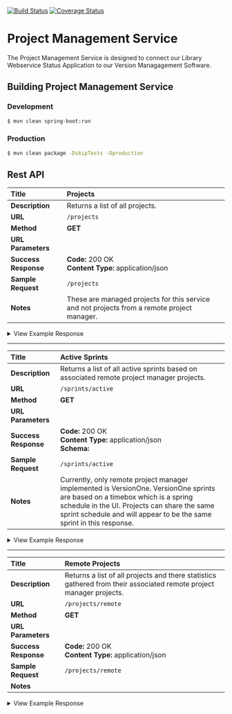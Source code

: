 [![Build Status](https://travis-ci.org/TAMULib/ProjectManagementService.svg?branch=master)](https://travis-ci.org/TAMULib/ProjectManagementService) [![Coverage Status](https://coveralls.io/repos/github/TAMULib/ProjectManagementService/badge.svg?branch=master)](https://coveralls.io/github/TAMULib/ProjectManagementService?branch=master)

# Project Management Service
The Project Management Service is designed to connect our Library Webservice Status Application to our Version Managagement Software.

## Building Project Management Service

### Development
```bash
$ mvn clean spring-boot:run
```

### Production
```bash
$ mvn clean package -DskipTests -Dproduction
```

## Rest API

| **Title**            | **Projects**                                                                                |
| :------------------- | :------------------------------------------------------------------------------------------ |
| **Description**      | Returns a list of all projects.                                                             |
| **URL**              | ```/projects```                                                                             |
| **Method**           | **GET**                                                                                     |
| **URL Parameters**   |                                                                                             |
| **Success Response** | **Code:** 200 OK<br/>**Content Type:** application/json<br/>                                |
| **Sample Request**   | ```/projects```                                                                             |
| **Notes**            | These are managed projects for this service and not projects from a remote project manager. |

<details>
<summary>View Example Response</summary>
```json
{
  "meta": {
    "status": "SUCCESS",
    "action": null,
    "message": "Your request was successful",
    "id": null
  },
  "payload": {
    "ArrayList<Project>": [
      {
        "id": 1,
        "name": "Legacy DSpace",
        "scopeId": "1934",
        "remoteProjectManager": {
          "id": 1,
          "name": "VersionOne",
          "type": "VERSION_ONE"
        }
      },
      {
        "id": 2,
        "name": "Code Management - Maps",
        "scopeId": "3781",
        "remoteProjectManager": {
          "id": 1,
          "name": "VersionOne",
          "type": "VERSION_ONE"
        }
      },
      {
        "id": 3,
        "name": "CORAL - Electronic Resource Management",
        "scopeId": "3783",
        "remoteProjectManager": {
          "id": 1,
          "name": "VersionOne",
          "type": "VERSION_ONE"
        }
      },
      {
        "id": 4,
        "name": "Piper - Automated Ingest",
        "scopeId": "3786",
        "remoteProjectManager": {
          "id": 1,
          "name": "VersionOne",
          "type": "VERSION_ONE"
        }
      }
    ]
  }
}
```
</details>
<hr />

| **Title**            | **Active Sprints**                                                                                                                                                                                                                                    |
| :------------------- | :---------------------------------------------------------------------------------------------------------------------------------------------------------------------------------------------------------------------------------------------------- |
| **Description**      | Returns a list of all active sprints based on associated remote project manager projects.                                                                                                                                                             |
| **URL**              | ```/sprints/active```                                                                                                                                                                                                                                 |
| **Method**           | **GET**                                                                                                                                                                                                                                               |
| **URL Parameters**   |                                                                                                                                                                                                                                                       |
| **Success Response** | **Code:** 200 OK<br/>**Content Type:** application/json<br/>**Schema:**                                                                                                                                                                               |
| **Sample Request**   | ```/sprints/active```                                                                                                                                                                                                                                 |
| **Notes**            | Currently, only remote project manager implemented is VersionOne. VersionOne sprints are based on a timebox which is a spring schedule in the UI. Projects can share the same sprint schedule and will appear to be the same sprint in this response. |

<details>
<summary>View Example Response</summary>
```json
{
  "meta": {
    "status": "SUCCESS",
    "action": null,
    "message": "Your request was successful",
    "id": null
  },
  "payload": {
    "ArrayList<Sprint>": [
      {
        "id": "8416",
        "name": "Sprint 14",
        "project": "CORAL - Electronic Resource Management",
        "cards": [
          {
            "id": "8234",
            "number": "B-03467",
            "type": "Feature",
            "status": "Accepted",
            "name": "Update new feedback and purchase forms to incorporate all fields from the existing feedback form",
            "description": "<p>Needs to have the new styling and needs to pass WAVE ADA check.</p>\n<p> </p>\n<p>All the key/value information will go right into the Notes field.</p>\n<p> </p>\n<p>We will be finishing out and fully styling the feedback form, the request a purchase form, and ideally the https://coral.library.tamu.edu/resourcelink.php?resource=1440 link resolver while we're at it.</p>",
            "assignees": [
              {
                "id": "20",
                "name": "Jeremy Huff",
                "avatar": "1706"
              },
              {
                "id": "3483",
                "name": "Jason Savell",
                "avatar": "no_avatar.png"
              },
              {
                "id": "7888",
                "name": "Kevin Day",
                "avatar": "no_avatar.png"
              }
            ]
          },
          {
            "id": "8417",
            "number": "B-03578",
            "type": "Feature",
            "status": "Done",
            "name": "Sort by title by default when viewing resource list with trial/purchase requests hidden",
            "assignees": [
              {
                "id": "3483",
                "name": "Jason Savell",
                "avatar": "no_avatar.png"
              }
            ]
          }
        ]
      },
      {
        "id": "8435",
        "name": "Weaver Upgrades/Auth2 Retirement",
        "project": "DI Internal",
        "cards": [
          {
            "id": "8436",
            "number": "B-03587",
            "type": "Feature",
            "status": "Done",
            "name": "Upgrade My Library UI to weaver-ui 2",
            "estimate": 3,
            "assignees": [
              {
                "id": "6616",
                "name": "Ryan Laddusaw",
                "avatar": "no_avatar.png"
              }
            ]
          },
          {
            "id": "8437",
            "number": "B-03588",
            "type": "Feature",
            "status": "Done",
            "name": "Update My Library Service to Weaver 2",
            "estimate": 2,
            "assignees": [
              {
                "id": "6616",
                "name": "Ryan Laddusaw",
                "avatar": "no_avatar.png"
              }
            ]
          }
        ]
      }
    ]
  }
}
```
</details>
<hr />

| **Title**            | **Remote Projects**                                                                                                 |
| :------------------- | :------------------------------------------------------------------------------------------------------------------ |
| **Description**      | Returns a list of all projects and there statistics gathered from their associated remote project manager projects. |
| **URL**              | ```/projects/remote```                                                                                              |
| **Method**           | **GET**                                                                                                             |
| **URL Parameters**   |                                                                                                                     |
| **Success Response** | **Code:** 200 OK<br/>**Content Type:** application/json                                                             |
| **Sample Request**   | ```/projects/remote```                                                                                              |
| **Notes**            |                                                                                                                     |

<details>
<summary>View Example Response</summary>
```json
{
  "meta": {
    "status": "SUCCESS",
    "action": null,
    "message": "Your request was successful",
    "id": null
  },
  "payload": {
    "ArrayList<RemoteProject>": [
      {
        "id": "1",
        "name": "Legacy DSpace",
        "requestCount": 22,
        "issueCount": 41,
        "featureCount": 32,
        "defectCount": 0,
        "backlogItemCount": 32
      },
      {
        "id": "2",
        "name": "Code Management - Maps",
        "requestCount": 0,
        "issueCount": 0,
        "featureCount": 5,
        "defectCount": 0,
        "backlogItemCount": 5
      },
      {
        "id": "3",
        "name": "CORAL - Electronic Resource Management",
        "requestCount": 2,
        "issueCount": 0,
        "featureCount": 12,
        "defectCount": 8,
        "backlogItemCount": 20
      }
    ]
  }
}
```
</details>
